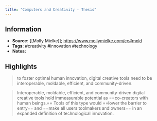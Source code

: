```yaml
---
title: "Computers and Creativity - Thesis"
---
```

## Information
- **Source:** [[Molly Mielke]]; https://www.mollymielke.com/cc#mold
- **Tags:** #creativity #innovation #technology 
- **Notes:** 

## Highlights
> to foster optimal human innovation, digital creative tools need to be interoperable, moldable, efficient, and community-driven.

> Interoperable, moldable, efficient, and community-driven digital creative tools hold immeasurable potential as ==co-creators with human beings.== Tools of this type would ==lower the barrier to entry== and ==make all users toolmakers and owners== in an expanded definition of technological innovation.


